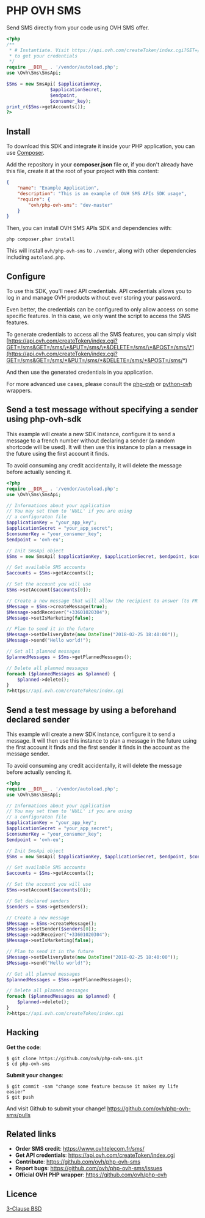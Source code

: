# PHP OVH SMS

Send SMS directly from your code using OVH SMS offer.

```php
<?php
/**
 * # Instantiate. Visit https://api.ovh.com/createToken/index.cgi?GET=/sms&GET=/sms/*&PUT=/sms/*&DELETE=/sms/*&POST=/sms/*
 * to get your credentials
 */
require __DIR__ . '/vendor/autoload.php';
use \Ovh\Sms\SmsApi;

$Sms = new SmsApi( $applicationKey,
                $applicationSecret,
                $endpoint,
                $consumer_key);
print_r($Sms->getAccounts());
?>
```

Install
-------

To download this SDK and integrate it inside your PHP application, you can use [Composer](https://getcomposer.org).

Add the repository in your **composer.json** file or, if you don't already have
this file, create it at the root of your project with this content:

```json
{
    "name": "Example Application",
    "description": "This is an example of OVH SMS APIs SDK usage",
    "require": {
        "ovh/php-ovh-sms": "dev-master"
    }
}

```

Then, you can install OVH SMS APIs SDK and dependencies with:

    php composer.phar install

This will install ``ovh/php-ovh-sms`` to ``./vendor``, along with other dependencies
including ``autoload.php``.

Configure
---------

To use this SDK, you'll need API credentials. API credentials allows you to log in and
manage OVH products without ever storing your password.

Even better, the credentials can be configured to only allow access on some specific
features. In this case, we only want the script to access the SMS features.

To generate credentials to access all the SMS features, you can simply visit
[https://api.ovh.com/createToken/index.cgi?GET=/sms&GET=/sms/\*&PUT=/sms/\*&DELETE=/sms/\*&POST=/sms/\*](https://api.ovh.com/createToken/index.cgi?GET=/sms&GET=/sms/*&PUT=/sms/*&DELETE=/sms/*&POST=/sms/*)

And then use the generated credentials in you application.

For more advanced use cases, please consult the [php-ovh](https://github.com/ovh/php-ovh) or
[python-ovh](https://github.com/ovh/python-ovh) wrappers.

Send a test message without specifying a sender using php-ovh-sdk
-------------------------------------

This example will create a new SDK instance, configure it to send a message
to a french number without declaring a sender (a random shortcode will be used).
It will then use this instance to plan a message in the future using the first 
account it finds.

To avoid consuming any credit accidentally, it will delete the message before
actually sending it.

```php
<?php
require __DIR__ . '/vendor/autoload.php';
use \Ovh\Sms\SmsApi;

// Informations about your application
// You may set them to 'NULL' if you are using
// a configuraton file
$applicationKey = "your_app_key";
$applicationSecret = "your_app_secret";
$consumerKey = "your_consumer_key";
$endpoint = 'ovh-eu';

// Init SmsApi object
$Sms = new SmsApi( $applicationKey, $applicationSecret, $endpoint, $consumerKey );

// Get available SMS accounts
$accounts = $Sms->getAccounts();

// Set the account you will use
$Sms->setAccount($accounts[0]);

// Create a new message that will allow the recipient to answer (to FR receipients only)
$Message = $Sms->createMessage(true);
$Message->addReceiver("+33601020304");
$Message->setIsMarketing(false);

// Plan to send it in the future
$Message->setDeliveryDate(new DateTime("2018-02-25 18:40:00"));
$Message->send("Hello world!");

// Get all planned messages
$plannedMessages = $Sms->getPlannedMessages();

// Delete all planned messages
foreach ($plannedMessages as $planned) {
    $planned->delete();
}
?>https://api.ovh.com/createToken/index.cgi
```

Send a test message by using a beforehand declared sender
-------------------------------------

This example will create a new SDK instance, configure it to send a message.
It will then use this instance to plan a message in the future using the first
account it finds and the first sender it finds in the account as the message sender.

To avoid consuming any credit accidentally, it will delete the message before
actually sending it.

```php
<?php
require __DIR__ . '/vendor/autoload.php';
use \Ovh\Sms\SmsApi;

// Informations about your application
// You may set them to 'NULL' if you are using
// a configuraton file
$applicationKey = "your_app_key";
$applicationSecret = "your_app_secret";
$consumerKey = "your_consumer_key";
$endpoint = 'ovh-eu';

// Init SmsApi object
$Sms = new SmsApi( $applicationKey, $applicationSecret, $endpoint, $consumerKey );

// Get available SMS accounts
$accounts = $Sms->getAccounts();

// Set the account you will use
$Sms->setAccount($accounts[0]);

// Get declared senders
$senders = $Sms->getSenders();

// Create a new message
$Message = $Sms->createMessage();
$Message->setSender($senders[0]);
$Message->addReceiver("+33601020304");
$Message->setIsMarketing(false);

// Plan to send it in the future
$Message->setDeliveryDate(new DateTime("2018-02-25 18:40:00"));
$Message->send("Hello world!");

// Get all planned messages
$plannedMessages = $Sms->getPlannedMessages();

// Delete all planned messages
foreach ($plannedMessages as $planned) {
    $planned->delete();
}
?>https://api.ovh.com/createToken/index.cgi
```

## Hacking

**Get the code**:

```
$ git clone https://github.com/ovh/php-ovh-sms.git
$ cd php-ovh-sms
```

**Submit your changes**:

```
$ git commit -sam "change some feature because it makes my life easier"
$ git push
```

And visit Github to submit your change! https://github.com/ovh/php-ovh-sms/pulls

## Related links

- **Order SMS credit**: https://www.ovhtelecom.fr/sms/
- **Get API credentials**: https://api.ovh.com/createToken/index.cgi
- **Contribute**: https://github.com/ovh/php-ovh-sms
- **Report bugs**: https://github.com/ovh/php-ovh-sms/issues
- **Official OVH PHP wrapper**: https://github.com/ovh/php-ovh

## Licence

[3-Clause BSD](https://github.com/ovh/php-ovh-sms/blob/master/LICENSE)

